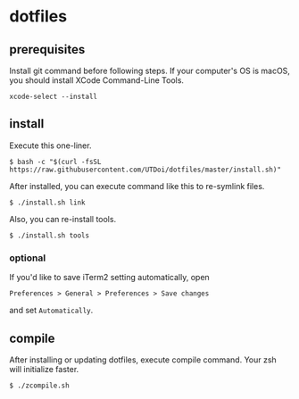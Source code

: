 # dotfiles

## prerequisites
Install git command before following steps.
If your computer's OS is macOS, you should install XCode Command-Line Tools.
```
xcode-select --install
```

## install
Execute this one-liner.
```
$ bash -c "$(curl -fsSL https://raw.githubusercontent.com/UTDoi/dotfiles/master/install.sh)"
```

After installed, you can execute command like this to re-symlink files.
```
$ ./install.sh link
```

Also, you can re-install tools.
```
$ ./install.sh tools
```

### optional
If you'd like to save iTerm2 setting automatically, open
```
Preferences > General > Preferences > Save changes
```
and set `Automatically`.


## compile
After installing or updating dotfiles, execute compile command.
Your zsh will initialize faster.

```
$ ./zcompile.sh
```
